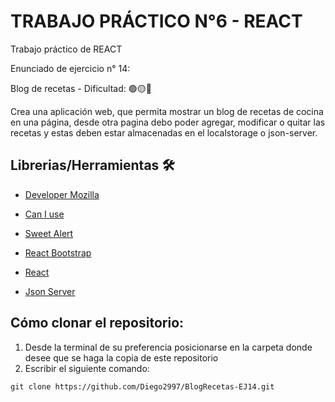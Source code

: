 # TRABAJO PRÁCTICO N°6 - REACT

Trabajo práctico de REACT

Enunciado de ejercicio n° 14:

Blog de recetas - Dificultad:  🟢🟡🔴

Crea una aplicación web, que permita mostrar un blog de recetas de cocina en una página, desde otra pagina debo poder agregar, modificar o quitar las recetas y estas deben estar almacenadas en el localstorage o json-server.


## Librerias/Herramientas 🛠
- [Developer Mozilla](https://developer.mozilla.org/es/docs/Web/JavaScript)

- [Can I use](https://caniuse.com/?cats=JS&statuses=all)

- [Sweet Alert](https://sweetalert2.github.io/)

- [React Bootstrap](https://react-bootstrap.netlify.app/)

- [React](https://es.react.dev/)

- [Json Server](https://github.com/typicode/json-server)

 ## Cómo clonar el repositorio:
1. Desde la terminal de su preferencia posicionarse en la carpeta donde desee que se haga la copia de este repositorio
2. Escribir el siguiente comando:
```
git clone https://github.com/Diego2997/BlogRecetas-EJ14.git
```
